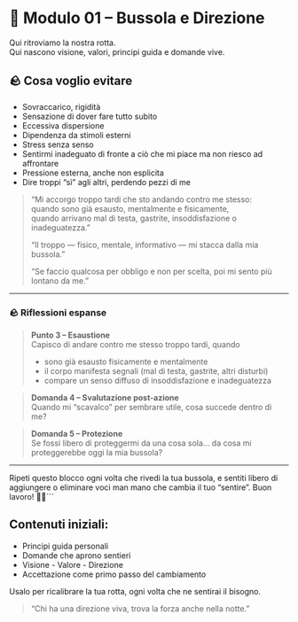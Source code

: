 # 🧭 Modulo 01 – Bussola e Direzione

Qui ritroviamo la nostra rotta.  
Qui nascono visione, valori, principi guida e domande vive.

## 🪨 Cosa voglio evitare

- Sovraccarico, rigidità  
- Sensazione di dover fare tutto subito  
- Eccessiva dispersione  
- Dipendenza da stimoli esterni  
- Stress senza senso  
- Sentirmi inadeguato di fronte a ciò che mi piace ma non riesco ad affrontare  
- Pressione esterna, anche non esplicita  
- Dire troppi “sì” agli altri, perdendo pezzi di me  

> “Mi accorgo troppo tardi che sto andando contro me stesso:  
> quando sono già esausto, mentalmente e fisicamente,  
> quando arrivano mal di testa, gastrite, insoddisfazione o inadeguatezza.”  
>
> “Il troppo — fisico, mentale, informativo — mi stacca dalla mia bussola.”  
>
> “Se faccio qualcosa per obbligo e non per scelta, poi mi sento più lontano da me.”

---

### 🪨 Riflessioni espanse

> **Punto 3 – Esaustione**  
> Capisco di andare contro me stesso troppo tardi, quando  
> - sono già esausto fisicamente e mentalmente  
> - il corpo manifesta segnali (mal di testa, gastrite, altri disturbi)  
> - compare un senso diffuso di insoddisfazione e inadeguatezza  

> **Domanda 4 – Svalutazione post-azione**  
> Quando mi “scavalco” per sembrare utile, cosa succede dentro di me?  

> **Domanda 5 – Protezione**  
> Se fossi libero di proteggermi da una cosa sola… da cosa mi proteggerebbe oggi la mia bussola?  

---

Ripeti questo blocco ogni volta che rivedi la tua bussola, e sentiti libero di aggiungere o eliminare voci man mano che cambia il tuo “sentire”. Buon lavoro! 🚀🌿```

## Contenuti iniziali:
- Principi guida personali
- Domande che aprono sentieri
- Visione - Valore - Direzione
- Accettazione come primo passo del cambiamento

Usalo per ricalibrare la tua rotta, ogni volta che ne sentirai il bisogno.

> “Chi ha una direzione viva, trova la forza anche nella notte.”


